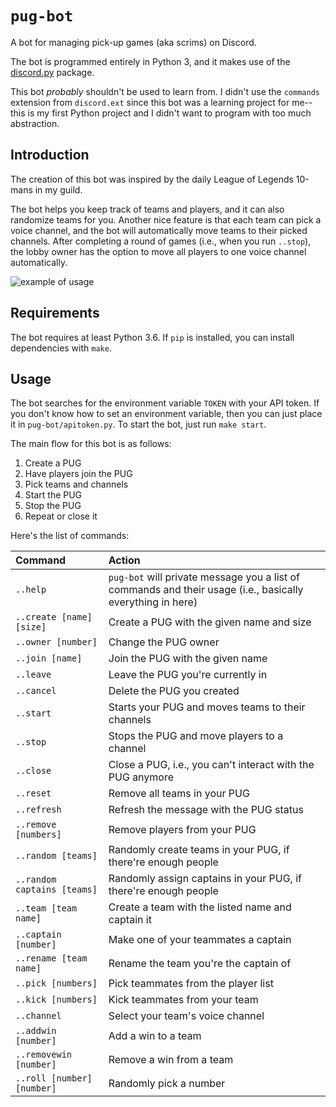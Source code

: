 # `pug-bot`

A bot for managing pick-up games (aka scrims) on Discord.

The bot is programmed entirely in Python 3, and it makes use of the [discord.py](https://github.com/Rapptz/discord.py) package.

This bot _probably_ shouldn't be used to learn from. I didn't use the `commands` extension from `discord.ext` since this bot was a learning project for me--this is my first Python project and I didn't want to program with too much abstraction.

## Introduction

The creation of this bot was inspired by the daily League of Legends 10-mans in my guild.

The bot helps you keep track of teams and players, and it can also randomize teams for you. Another nice feature is that each team can pick a voice channel, and the bot will automatically move teams to their picked channels. After completing a round of games (i.e., when you run `..stop`), the lobby owner has the option to move all players to one voice channel automatically.

![example of usage](https://imgur.com/qv5WTkJ.png)

## Requirements

The bot requires at least Python 3.6. If `pip` is installed, you can install dependencies with `make`.

## Usage

The bot searches for the environment variable `TOKEN` with your API token. If you don't know how to set an environment variable, then you can just place it in `pug-bot/apitoken.py`. To start the bot, just run `make start`.

The main flow for this bot is as follows:

1. Create a PUG
2. Have players join the PUG
3. Pick teams and channels
4. Start the PUG
5. Stop the PUG
6. Repeat or close it

Here's the list of commands:

| Command                     | Action                                                                                                     |
| :-------------------------- | :--------------------------------------------------------------------------------------------------------- |
| `..help`                    | `pug-bot` will private message you a list of commands and their usage (i.e., basically everything in here) |
| `..create [name] [size]`    | Create a PUG with the given name and size                                                                  |
| `..owner [number]`          | Change the PUG owner                                                                                       |
| `..join [name]`             | Join the PUG with the given name                                                                           |
| `..leave`                   | Leave the PUG you're currently in                                                                          |
| `..cancel`                  | Delete the PUG you created                                                                                 |
| `..start`                   | Starts your PUG and moves teams to their channels                                                          |
| `..stop`                    | Stops the PUG and move players to a channel                                                                |
| `..close`                   | Close a PUG, i.e., you can't interact with the PUG anymore                                                 |
| `..reset`                   | Remove all teams in your PUG                                                                               |
| `..refresh`                 | Refresh the message with the PUG status                                                                    |
| `..remove [numbers]`        | Remove players from your PUG                                                                               |
| `..random [teams]`          | Randomly create teams in your PUG, if there're enough people                                               |
| `..random captains [teams]` | Randomly assign captains in your PUG, if there're enough people                                            |
| `..team [team name]`        | Create a team with the listed name and captain it                                                          |
| `..captain [number]`        | Make one of your teammates a captain                                                                       |
| `..rename [team name]`      | Rename the team you're the captain of                                                                      |
| `..pick [numbers]`          | Pick teammates from the player list                                                                        |
| `..kick [numbers]`          | Kick teammates from your team                                                                              |
| `..channel`                 | Select your team's voice channel                                                                           |
| `..addwin [number]`         | Add a win to a team                                                                                        |
| `..removewin [number]`      | Remove a win from a team                                                                                   |
| `..roll [number] [number]`  | Randomly pick a number                                                                                     |

​

